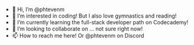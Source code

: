 - 👋 Hi, I’m @phtevenm
- 👀 I’m interested in coding! But I also love gymnastics and reading!
- 🌱 I’m currently learning the full-stack developer path on Codecademy!
- 💞️ I’m looking to collaborate on ... not sure right now!
- 📫 How to reach me here! Or @phtevenm on Discord

<!---
phtevenm/phtevenm is a ✨ special ✨ repository because its `README.md` (this file) appears on your GitHub profile.
You can click the Preview link to take a look at your changes.
--->
